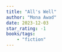 ```yaml
---
title: "All's Well"
author: "Mona Awad"
date: 2023-12-03
star_rating: -1
books/tags:
    - "fiction"
---
```

